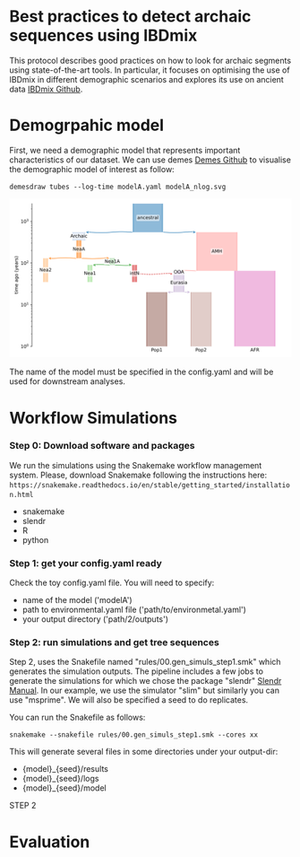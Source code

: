 # Best practices to detect archaic sequences using IBDmix
This protocol describes good practices on how to look for archaic segments using state-of-the-art tools. In particular, it focuses on optimising the use of IBDmix in different demographic scenarios and explores its use on ancient data [IBDmix Github](https://github.com/PrincetonUniversity/IBDmix). 


# Demogrpahic model

First, we need a demographic model that represents important characteristics of our dataset. We can use demes [Demes Github](https://popsim-consortium.github.io/demes-spec-docs/main/introduction.html) to visualise the demographic model of interest as follow:
````
demesdraw tubes --log-time modelA.yaml modelA_nlog.svg
````
[![INSERT YOUR GRAPHIC HERE](modelA.png)]()

The name of the model must be specified in the config.yaml and will be used for downstream analyses. 

# Workflow Simulations
### Step 0: Download software and packages 
We run the simulations using the Snakemake workflow management system. Please, download Snakemake following the instructions here:
``` https://snakemake.readthedocs.io/en/stable/getting_started/installation.html ```
- snakemake
- slendr
- R
- python


### Step 1: get your config.yaml ready
Check the toy config.yaml file. You will need to specify:
- name of the model ('modelA')
- path to environmental.yaml file ('path/to/environmetal.yaml')
- your output directory ('path/2/outputs')

### Step 2: run simulations and get tree sequences 
Step 2, uses the Snakefile named "rules/00.gen_simuls_step1.smk" which generates the simulation outputs. The pipeline includes a few jobs to generate the simulations for which we chose the package "slendr" [Slendr Manual](https://www.slendr.net/articles/vignette-05-tree-sequences.html). In our example, we use the simulator "slim" but similarly you can use "msprime". We will also be specified a seed to do replicates. 

You can run the Snakefile as follows:
````
snakemake --snakefile rules/00.gen_simuls_step1.smk --cores xx
````
This will generate several files in some directories under your output-dir:
- {model}_{seed}/results
- {model}_{seed}/logs
- {model}_{seed}/model


STEP 2

# Evaluation
